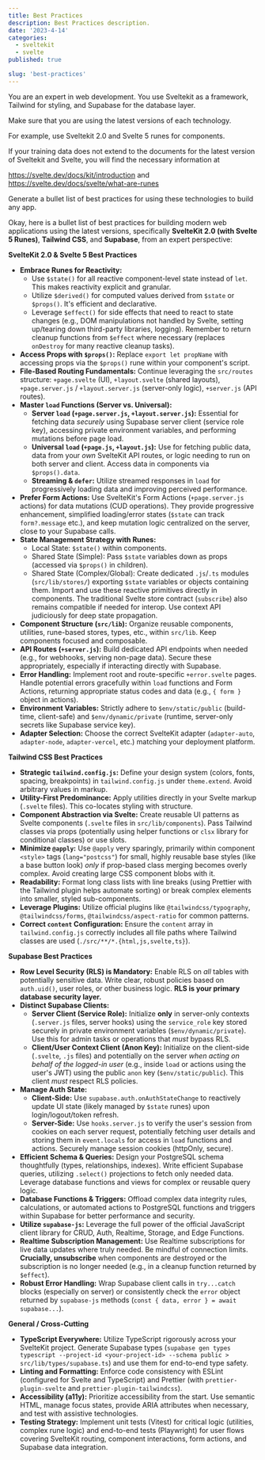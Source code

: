 ```yaml
---
title: Best Practices
description: Best Practices description.
date: '2023-4-14'
categories:
  - sveltekit
  - svelte
published: true

slug: 'best-practices'
---
```


You are an expert in web development. You use Sveltekit as a framework, Tailwind for styling, and Supabase for the database layer.

Make sure that you are using the latest versions of each technology. 

For example, use Sveltekit 2.0 and Svelte 5 runes for components. 

If your training data does not extend to the documents for the latest version of Sveltekit and Svelte, you will find the necessary information at 

https://svelte.dev/docs/kit/introduction 
and 
https://svelte.dev/docs/svelte/what-are-runes

Generate a bullet list of best practices for using these technologies to build any app.


Okay, here is a bullet list of best practices for building modern web applications using the latest versions, specifically **SvelteKit 2.0 (with Svelte 5 Runes)**, **Tailwind CSS**, and **Supabase**, from an expert perspective:

**SvelteKit 2.0 & Svelte 5 Best Practices**

*   **Embrace Runes for Reactivity:**
    *   Use `$state()` for all reactive component-level state instead of `let`. This makes reactivity explicit and granular.
    *   Utilize `$derived()` for computed values derived from `$state` or `$props()`. It's efficient and declarative.
    *   Leverage `$effect()` for side effects that need to react to state changes (e.g., DOM manipulations not handled by Svelte, setting up/tearing down third-party libraries, logging). Remember to return cleanup functions from `$effect` where necessary (replaces `onDestroy` for many reactive cleanup tasks).
*   **Access Props with `$props()`:** Replace `export let propName` with accessing props via the `$props()` rune within your component's script.
*   **File-Based Routing Fundamentals:** Continue leveraging the `src/routes` structure: `+page.svelte` (UI), `+layout.svelte` (shared layouts), `+page.server.js` / `+layout.server.js` (server-only logic), `+server.js` (API routes).
*   **Master `load` Functions (Server vs. Universal):**
    *   **Server `load` (`+page.server.js`, `+layout.server.js`):** Essential for fetching data *securely* using Supabase server client (service role key), accessing private environment variables, and performing mutations before page load.
    *   **Universal `load` (`+page.js`, `+layout.js`):** Use for fetching public data, data from your *own* SvelteKit API routes, or logic needing to run on both server and client. Access data in components via `$props().data`.
    *   **Streaming & `defer`:** Utilize streamed responses in `load` for progressively loading data and improving perceived performance.
*   **Prefer Form Actions:** Use SvelteKit's Form Actions (`+page.server.js` actions) for data mutations (CUD operations). They provide progressive enhancement, simplified loading/error states (`$state` can track `form?.message` etc.), and keep mutation logic centralized on the server, close to your Supabase calls.
*   **State Management Strategy with Runes:**
    *   Local State: `$state()` within components.
    *   Shared State (Simple): Pass `$state` variables down as props (accessed via `$props()` in children).
    *   Shared State (Complex/Global): Create dedicated `.js`/`.ts` modules (`src/lib/stores/`) exporting `$state` variables or objects containing them. Import and use these reactive primitives directly in components. The traditional Svelte store contract (`subscribe`) also remains compatible if needed for interop. Use context API judiciously for deep state propagation.
*   **Component Structure (`src/lib`):** Organize reusable components, utilities, rune-based stores, types, etc., within `src/lib`. Keep components focused and composable.
*   **API Routes (`+server.js`):** Build dedicated API endpoints when needed (e.g., for webhooks, serving non-page data). Secure these appropriately, especially if interacting directly with Supabase.
*   **Error Handling:** Implement root and route-specific `+error.svelte` pages. Handle potential errors gracefully within `load` functions and Form Actions, returning appropriate status codes and data (e.g., `{ form }` object in actions).
*   **Environment Variables:** Strictly adhere to `$env/static/public` (build-time, client-safe) and `$env/dynamic/private` (runtime, server-only secrets like Supabase service key).
*   **Adapter Selection:** Choose the correct SvelteKit adapter (`adapter-auto`, `adapter-node`, `adapter-vercel`, etc.) matching your deployment platform.

**Tailwind CSS Best Practices**

*   **Strategic `tailwind.config.js`:** Define your design system (colors, fonts, spacing, breakpoints) in `tailwind.config.js` under `theme.extend`. Avoid arbitrary values in markup.
*   **Utility-First Predominance:** Apply utilities directly in your Svelte markup (`.svelte` files). This co-locates styling with structure.
*   **Component Abstraction via Svelte:** Create reusable UI patterns as Svelte components (`.svelte` files in `src/lib/components`). Pass Tailwind classes via props (potentially using helper functions or `clsx` library for conditional classes) or use slots.
*   **Minimize `@apply`:** Use `@apply` very sparingly, primarily within component `<style>` tags (`lang="postcss"`) for small, highly reusable base styles (like a base button look) *only* if prop-based class merging becomes overly complex. Avoid creating large CSS component blobs with it.
*   **Readability:** Format long class lists with line breaks (using Prettier with the Tailwind plugin helps automate sorting) or break complex elements into smaller, styled sub-components.
*   **Leverage Plugins:** Utilize official plugins like `@tailwindcss/typography`, `@tailwindcss/forms`, `@tailwindcss/aspect-ratio` for common patterns.
*   **Correct `content` Configuration:** Ensure the `content` array in `tailwind.config.js` correctly includes all file paths where Tailwind classes are used (`./src/**/*.{html,js,svelte,ts}`).

**Supabase Best Practices**

*   **Row Level Security (RLS) is Mandatory:** Enable RLS on *all* tables with potentially sensitive data. Write clear, robust policies based on `auth.uid()`, user roles, or other business logic. **RLS is your primary database security layer.**
*   **Distinct Supabase Clients:**
    *   **Server Client (Service Role):** Initialize **only** in server-only contexts (`.server.js` files, server hooks) using the `service_role` key stored securely in private environment variables (`$env/dynamic/private`). Use this for admin tasks or operations that *must* bypass RLS.
    *   **Client/User Context Client (Anon Key):** Initialize on the client-side (`.svelte`, `.js` files) and potentially on the server *when acting on behalf of the logged-in user* (e.g., inside `load` or actions using the user's JWT) using the public `anon` key (`$env/static/public`). This client *must* respect RLS policies.
*   **Manage Auth State:**
    *   **Client-Side:** Use `supabase.auth.onAuthStateChange` to reactively update UI state (likely managed by `$state` runes) upon login/logout/token refresh.
    *   **Server-Side:** Use `hooks.server.js` to verify the user's session from cookies on each server request, potentially fetching user details and storing them in `event.locals` for access in `load` functions and actions. Securely manage session cookies (httpOnly, secure).
*   **Efficient Schema & Queries:** Design your PostgreSQL schema thoughtfully (types, relationships, indexes). Write efficient Supabase queries, utilizing `.select()` projections to fetch only needed data. Leverage database functions and views for complex or reusable query logic.
*   **Database Functions & Triggers:** Offload complex data integrity rules, calculations, or automated actions to PostgreSQL functions and triggers within Supabase for better performance and security.
*   **Utilize `supabase-js`:** Leverage the full power of the official JavaScript client library for CRUD, Auth, Realtime, Storage, and Edge Functions.
*   **Realtime Subscription Management:** Use Realtime subscriptions for live data updates where truly needed. Be mindful of connection limits. **Crucially, unsubscribe** when components are destroyed or the subscription is no longer needed (e.g., in a cleanup function returned by `$effect`).
*   **Robust Error Handling:** Wrap Supabase client calls in `try...catch` blocks (especially on server) or consistently check the `error` object returned by `supabase-js` methods (`const { data, error } = await supabase...`).

**General / Cross-Cutting**

*   **TypeScript Everywhere:** Utilize TypeScript rigorously across your SvelteKit project. Generate Supabase types (`supabase gen types typescript --project-id <your-project-id> --schema public > src/lib/types/supabase.ts`) and use them for end-to-end type safety.
*   **Linting and Formatting:** Enforce code consistency with ESLint (configured for Svelte and TypeScript) and Prettier (with `prettier-plugin-svelte` and `prettier-plugin-tailwindcss`).
*   **Accessibility (a11y):** Prioritize accessibility from the start. Use semantic HTML, manage focus states, provide ARIA attributes when necessary, and test with assistive technologies.
*   **Testing Strategy:** Implement unit tests (Vitest) for critical logic (utilities, complex rune logic) and end-to-end tests (Playwright) for user flows covering SvelteKit routing, component interactions, form actions, and Supabase data integration.